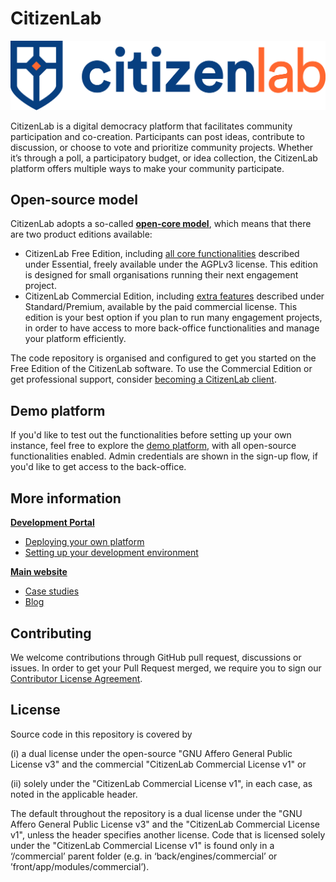 # CitizenLab

![CitizenLab](https://github.com/CitizenLabDotCo/citizenlab/blob/master/citizenlab_logo.png?raw=true)

CitizenLab is a digital democracy platform that facilitates community participation and co-creation. Participants can post ideas, contribute to discussion, or choose to vote and prioritize community projects. Whether it’s through a poll, a participatory budget, or idea collection, the CitizenLab platform offers multiple ways to make your community participate.

## Open-source model

CitizenLab adopts a so-called **[open-core model](https://en.wikipedia.org/wiki/Open-core_model)**, which means that there are two product editions available:

- CitizenLab Free Edition, including [all core functionalities](https://www.citizenlab.co/plans) described under Essential, freely available under the AGPLv3 license. This edition is designed for small organisations running their next engagement project.
- CitizenLab Commercial Edition, including [extra features](https://www.citizenlab.co/plans) described under Standard/Premium, available by the paid commercial license. This edition is your best option if you plan to run many engagement projects, in order to have access to more back-office functionalities and manage your platform efficiently.

The code repository is organised and configured to get you started on the Free Edition of the CitizenLab software. To use the Commercial Edition or get professional support, consider [becoming a CitizenLab client](https://www.citizenlab.co/plans).

## Demo platform

If you'd like to test out the functionalities before setting up your own instance, feel free to explore the [demo platform](https://opensource.citizenlab.co/), with all open-source functionalities enabled. Admin credentials are shown in the sign-up flow, if you'd like to get access to the back-office.

## More information

**[Development Portal](https://developers.citizenlab.co)**

- [Deploying your own platform](https://developers.citizenlab.co/start-deployment)
- [Setting up your development environment](https://developers.citizenlab.co/start-dev-environment)

**[Main website](https://www.citizenlab.co)**

- [Case studies](https://www.citizenlab.co/case-studies)
- [Blog](https://www.citizenlab.co/blog/)

## Contributing

We welcome contributions through GitHub pull request, discussions or issues. In order to get your Pull Request merged, we require you to sign our [Contributor License Agreement](https://eform.pandadoc.com/?eform=c6bd99bc-538c-4899-b073-a4ffb0b3d0a8).

## License

Source code in this repository is covered by

(i) a dual license under the open-source "GNU Affero General Public License v3" and the commercial "CitizenLab Commercial License v1" or

(ii) solely under the "CitizenLab Commercial License v1", in each case, as noted in the applicable header.

The default throughout the repository is a dual license under the "GNU Affero General Public License v3" and the "CitizenLab Commercial License v1", unless the header specifies another license. Code that is licensed solely under the "CitizenLab Commercial License v1" is found only in a ‘/commercial’ parent folder (e.g. in ‘back/engines/commercial’ or ’front/app/modules/commercial’).
